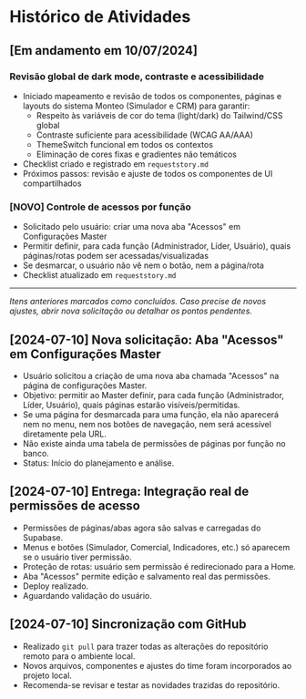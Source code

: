 # Histórico de Atividades

## [Em andamento em 10/07/2024]

### Revisão global de dark mode, contraste e acessibilidade
- Iniciado mapeamento e revisão de todos os componentes, páginas e layouts do sistema Monteo (Simulador e CRM) para garantir:
  - Respeito às variáveis de cor do tema (light/dark) do Tailwind/CSS global
  - Contraste suficiente para acessibilidade (WCAG AA/AAA)
  - ThemeSwitch funcional em todos os contextos
  - Eliminação de cores fixas e gradientes não temáticos
- Checklist criado e registrado em `requeststory.md`
- Próximos passos: revisão e ajuste de todos os componentes de UI compartilhados

### [NOVO] Controle de acessos por função
- Solicitado pelo usuário: criar uma nova aba "Acessos" em Configurações Master
- Permitir definir, para cada função (Administrador, Líder, Usuário), quais páginas/rotas podem ser acessadas/visualizadas
- Se desmarcar, o usuário não vê nem o botão, nem a página/rota
- Checklist atualizado em `requeststory.md`

---

*Itens anteriores marcados como concluídos. Caso precise de novos ajustes, abrir nova solicitação ou detalhar os pontos pendentes.* 

## [2024-07-10] Nova solicitação: Aba "Acessos" em Configurações Master

- Usuário solicitou a criação de uma nova aba chamada "Acessos" na página de configurações Master.
- Objetivo: permitir ao Master definir, para cada função (Administrador, Líder, Usuário), quais páginas estarão visíveis/permitidas.
- Se uma página for desmarcada para uma função, ela não aparecerá nem no menu, nem nos botões de navegação, nem será acessível diretamente pela URL.
- Não existe ainda uma tabela de permissões de páginas por função no banco.
- Status: Início do planejamento e análise. 

## [2024-07-10] Entrega: Integração real de permissões de acesso

- Permissões de páginas/abas agora são salvas e carregadas do Supabase.
- Menus e botões (Simulador, Comercial, Indicadores, etc.) só aparecem se o usuário tiver permissão.
- Proteção de rotas: usuário sem permissão é redirecionado para a Home.
- Aba "Acessos" permite edição e salvamento real das permissões.
- Deploy realizado.
- Aguardando validação do usuário. 

## [2024-07-10] Sincronização com GitHub

- Realizado `git pull` para trazer todas as alterações do repositório remoto para o ambiente local.
- Novos arquivos, componentes e ajustes do time foram incorporados ao projeto local.
- Recomenda-se revisar e testar as novidades trazidas do repositório. 